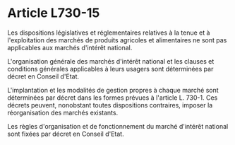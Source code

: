 # Article L730-15

Les dispositions législatives et réglementaires relatives à la tenue et à l'exploitation des marchés de produits agricoles et alimentaires ne sont pas applicables aux marchés d'intérêt national.

L'organisation générale des marchés d'intérêt national et les clauses et conditions générales applicables à leurs usagers sont déterminées par décret en Conseil d'Etat.

L'implantation et les modalités de gestion propres à chaque marché sont déterminées par décret dans les formes prévues à l'article L. 730-1. Ces décrets peuvent, nonobstant toutes dispositions contraires, imposer la réorganisation des marchés existants.

Les règles d'organisation et de fonctionnement du marché d'intérêt national sont fixées par décret en Conseil d'Etat.
